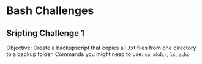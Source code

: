 # Bash Challenges 

## Sripting Challenge 1 

Objective: Create a backupscript that copies all .txt files from one directory to a backup folder. 
Commands you might need to use: `cp`, `mkdir`, `ls`, `echo` 
